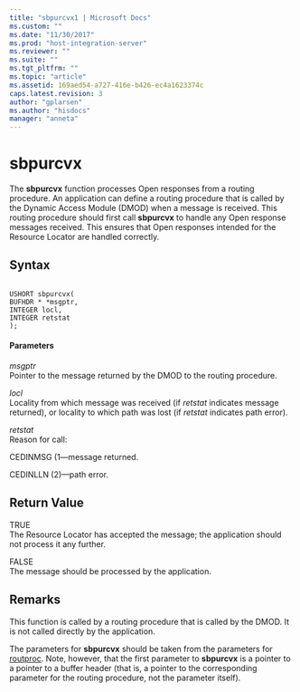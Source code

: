 ```yaml
---
title: "sbpurcvx1 | Microsoft Docs"
ms.custom: ""
ms.date: "11/30/2017"
ms.prod: "host-integration-server"
ms.reviewer: ""
ms.suite: ""
ms.tgt_pltfrm: ""
ms.topic: "article"
ms.assetid: 169aed54-a727-416e-b426-ec4a1623374c
caps.latest.revision: 3
author: "gplarsen"
ms.author: "hisdocs"
manager: "anneta"
---
```

# sbpurcvx
The **sbpurcvx** function processes Open responses from a routing procedure. An application can define a routing procedure that is called by the Dynamic Access Module (DMOD) when a message is received. This routing procedure should first call **sbpurcvx** to handle any Open response messages received. This ensures that Open responses intended for the Resource Locator are handled correctly.  
  
## Syntax  
  
```  
  
USHORT sbpurcvx(   
BUFHDR * *msgptr,   
INTEGER locl,   
INTEGER retstat  
);  
```  
  
#### Parameters  
 *msgptr*  
 Pointer to the message returned by the DMOD to the routing procedure.  
  
 *locl*  
 Locality from which message was received (if *retstat* indicates message returned), or locality to which path was lost (if *retstat* indicates path error).  
  
 *retstat*  
 Reason for call:  
  
 CEDINMSG (1—message returned.  
  
 CEDINLLN (2)—path error.  
  
## Return Value  
 TRUE  
 The Resource Locator has accepted the message; the application should not process it any further.  
  
 FALSE  
 The message should be processed by the application.  
  
## Remarks  
 This function is called by a routing procedure that is called by the DMOD. It is not called directly by the application.  
  
 The parameters for **sbpurcvx** should be taken from the parameters for [routproc](../core/routproc2.md). Note, however, that the first parameter to **sbpurcvx** is a pointer to a pointer to a buffer header (that is, a pointer to the corresponding parameter for the routing procedure, not the parameter itself).